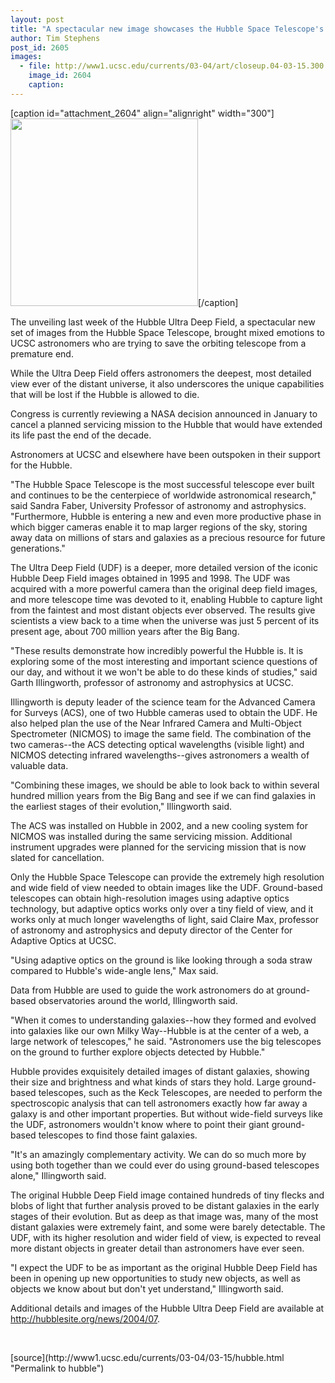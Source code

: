 ```yaml
---
layout: post
title: "A spectacular new image showcases the Hubble Space Telescope's unique capabilities"
author: Tim Stephens
post_id: 2605
images:
  - file: http://www1.ucsc.edu/currents/03-04/art/closeup.04-03-15.300.jpg
    image_id: 2604
    caption: 
---
```


[caption id="attachment_2604" align="alignright" width="300"]<a href="http://localhost/mysite/wp-content/uploads/2004/03/closeup.04-03-15.300.jpg"><img class="size-full wp-image-2604" src="http://localhost/mysite/wp-content/uploads/2004/03/closeup.04-03-15.300.jpg" alt="" width="300" height="300" /></a>[/caption]
<p>
  The unveiling last week of the Hubble Ultra Deep Field, a spectacular new set of images from the Hubble Space Telescope, brought mixed emotions to UCSC astronomers who are trying to save the orbiting telescope from a premature end.
</p>
<p>
  While the Ultra Deep Field offers astronomers the deepest, most detailed view ever of the distant universe, it also underscores the unique capabilities that will be lost if the Hubble is allowed to die.<br>
</p>
<p>
  Congress is currently reviewing a NASA decision announced in January to cancel a planned servicing mission to the Hubble that would have extended its life past the end of the decade.
</p>
<p>
  Astronomers at UCSC and elsewhere have been outspoken in their support for the Hubble.<br>
</p>
<p>
  "The Hubble Space Telescope is the most successful telescope ever built and continues to be the centerpiece of worldwide astronomical research," said Sandra Faber, University Professor of astronomy and astrophysics. "Furthermore, Hubble is entering a new and even more productive phase in which bigger cameras enable it to map larger regions of the sky, storing away data on millions of stars and galaxies as a precious resource for future generations."<br>
</p>
<p>
  The Ultra Deep Field (UDF) is a deeper, more detailed version of the iconic Hubble Deep Field images obtained in 1995 and 1998. The UDF was acquired with a more powerful camera than the original deep field images, and more telescope time was devoted to it, enabling Hubble to capture light from the faintest and most distant objects ever observed. The results give scientists a view back to a time when the universe was just 5 percent of its present age, about 700 million years after the Big Bang.<br>
</p>
<p>
  "These results demonstrate how incredibly powerful the Hubble is. It is exploring some of the most interesting and important science questions of our day, and without it we won't be able to do these kinds of studies," said Garth Illingworth, professor of astronomy and astrophysics at UCSC.<br>
</p>
<p>
  Illingworth is deputy leader of the science team for the Advanced Camera for Surveys (ACS), one of two Hubble cameras used to obtain the UDF. He also helped plan the use of the Near Infrared Camera and Multi-Object Spectrometer (NICMOS) to image the same field. The combination of the two cameras--the ACS detecting optical wavelengths (visible light) and NICMOS detecting infrared wavelengths--gives astronomers a wealth of valuable data.<br>
</p>
<p>
  "Combining these images, we should be able to look back to within several hundred million years from the Big Bang and see if we can find galaxies in the earliest stages of their evolution," Illingworth said.<br>
</p>
<p>
  The ACS was installed on Hubble in 2002, and a new cooling system for NICMOS was installed during the same servicing mission. Additional instrument upgrades were planned for the servicing mission that is now slated for cancellation.<br>
</p>
<p>
  Only the Hubble Space Telescope can provide the extremely high resolution and wide field of view needed to obtain images like the UDF. Ground-based telescopes can obtain high-resolution images using adaptive optics technology, but adaptive optics works only over a tiny field of view, and it works only at much longer wavelengths of light, said Claire Max, professor of astronomy and astrophysics and deputy director of the Center for Adaptive Optics at UCSC.<br>
</p>
<p>
  "Using adaptive optics on the ground is like looking through a soda straw compared to Hubble's wide-angle lens," Max said.<br>
</p>
<p>
  Data from Hubble are used to guide the work astronomers do at ground-based observatories around the world, Illingworth said.<br>
</p>
<p>
  "When it comes to understanding galaxies--how they formed and evolved into galaxies like our own Milky Way--Hubble is at the center of a web, a large network of telescopes," he said. "Astronomers use the big telescopes on the ground to further explore objects detected by Hubble."<br>
</p>
<p>
  Hubble provides exquisitely detailed images of distant galaxies, showing their size and brightness and what kinds of stars they hold. Large ground-based telescopes, such as the Keck Telescopes, are needed to perform the spectroscopic analysis that can tell astronomers exactly how far away a galaxy is and other important properties. But without wide-field surveys like the UDF, astronomers wouldn't know where to point their giant ground-based telescopes to find those faint galaxies.<br>
</p>
<p>
  "It's an amazingly complementary activity. We can do so much more by using both together than we could ever do using ground-based telescopes alone," Illingworth said.<br>
</p>
<p>
  The original Hubble Deep Field image contained hundreds of tiny flecks and blobs of light that further analysis proved to be distant galaxies in the early stages of their evolution. But as deep as that image was, many of the most distant galaxies were extremely faint, and some were barely detectable. The UDF, with its higher resolution and wider field of view, is expected to reveal more distant objects in greater detail than astronomers have ever seen.<br>
</p>
<p>
  "I expect the UDF to be as important as the original Hubble Deep Field has been in opening up new opportunities to study new objects, as well as objects we know about but don't yet understand," Illingworth said.<br>
</p>
<p>
  Additional details and images of the Hubble Ultra Deep Field are available at <a href="http://hubblesite.org/news/2004/07">http://hubblesite.org/news/2004/07</a>.
</p>
<p>
  <br>
</p>
[source](http://www1.ucsc.edu/currents/03-04/03-15/hubble.html "Permalink to hubble")
